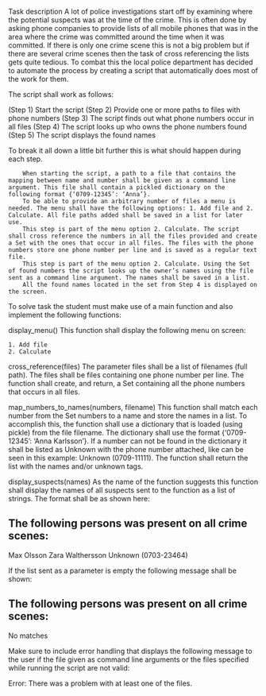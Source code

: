 Task description
A lot of police investigations start off by examining where the potential suspects was at the time of the crime. This is often done by asking phone companies to provide lists of all mobile phones that was in the area where the crime was committed around the time when it was committed. If there is only one crime scene this is not a big problem but if there are several crime scenes then the task of cross referencing the lists gets quite tedious. To combat this the local police department has decided to automate the process by creating a script that automatically does most of the work for them.

The script shall work as follows:

(Step 1) Start the script
(Step 2) Provide one or more paths to files with phone numbers
(Step 3) The script finds out what phone numbers occur in all files
(Step 4) The script looks up who owns the phone numbers found
(Step 5) The script displays the found names

To break it all down a little bit further this is what should happen during each step.

        When starting the script, a path to a file that contains the mapping between name and number shall be given as a command line argument. This file shall contain a pickled dictionary on the following format {‘0709-12345’: ‘Anna’}.
        To be able to provide an arbitrary number of files a menu is needed. The menu shall have the following options: 1. Add file and 2. Calculate. All file paths added shall be saved in a list for later use.
        This step is part of the menu option 2. Calculate. The script shall cross reference the numbers in all the files provided and create a Set with the ones that occur in all files. The files with the phone numbers store one phone number per line and is saved as a regular text file.
        This step is part of the menu option 2. Calculate. Using the Set of found numbers the script looks up the owner’s names using the file sent as a command line argument. The names shall be saved in a list.
        All the found names located in the set from Step 4 is displayed on the screen.

To solve task the student must make use of a main function and also implement the following functions:

display_menu()
This function shall display the following menu on screen:

    1. Add file
    2. Calculate

cross_reference(files)
The parameter files shall be a list of filenames (full path). The files shall be files containing one phone number per line. The function shall create, and return, a Set containing all the phone numbers that occurs in all files.

map_numbers_to_names(numbers, filename)
This function shall match each number from the Set numbers to a name and store the names in a list. To accomplish this, the function shall use a dictionary that is loaded (using pickle) from the file filename. The dictionary shall use the format {‘0709-12345’: ‘Anna Karlsson’}. If a number can not be found in the dictionary it shall be listed as Unknown with the phone number attached, like can be seen in this example: Unknown (0709-11111). The function shall return the list with the names and/or unknown tags.

display_suspects(names)
As the name of the function suggests this function shall display the names of all suspects sent to the function as a list of strings. The format shall be as shown here:

The following persons was present on all crime scenes:
------------------------------------------------------
Max Olsson
Zara Walthersson
Unknown (0703-23464)

If the list sent as a parameter is empty the following message shall be shown:

## The following persons was present on all crime scenes:

No matches

Make sure to include error handling that displays the following message to the user if the file given as command line arguments or the files specified while running the script are not valid:

Error: There was a problem with at least one of the files.
